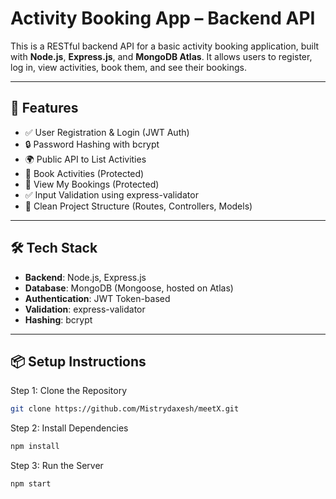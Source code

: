 # Activity Booking App – Backend API

This is a RESTful backend API for a basic activity booking application, built with **Node.js**, **Express.js**, and **MongoDB Atlas**. It allows users to register, log in, view activities, book them, and see their bookings.

---

## 🚀 Features

- ✅ User Registration & Login (JWT Auth)
- 🔒 Password Hashing with bcrypt
- 🌍 Public API to List Activities
- 🔐 Book Activities (Protected)
- 📄 View My Bookings (Protected)
- ✅ Input Validation using express-validator
- 📁 Clean Project Structure (Routes, Controllers, Models)

---

## 🛠 Tech Stack

- **Backend**: Node.js, Express.js
- **Database**: MongoDB (Mongoose, hosted on Atlas)
- **Authentication**: JWT Token-based
- **Validation**: express-validator
- **Hashing**: bcrypt

---

## 📦 Setup Instructions

Step 1: Clone the Repository

```bash
git clone https://github.com/Mistrydaxesh/meetX.git
```
Step 2: Install Dependencies

```bash
npm install
```
Step 3: Run the Server

```bash
npm start
```
